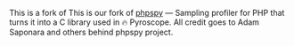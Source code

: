 This is a fork of This is our fork of [phpspy](https://github.com/adsr/phpspy) — Sampling profiler for PHP that turns it into a C library used in 🔥 Pyroscope. All credit goes to Adam Saponara and others behind phpspy project.
